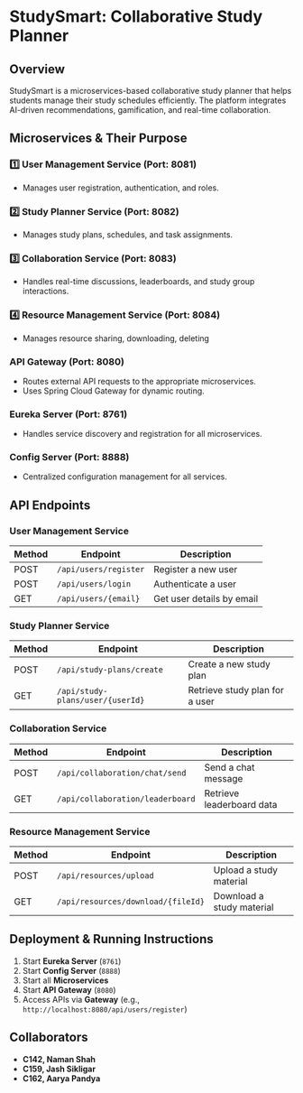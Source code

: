 # StudySmart: Collaborative Study Planner

## Overview
StudySmart is a microservices-based collaborative study planner that helps students manage their study schedules efficiently. The platform integrates AI-driven recommendations, gamification, and real-time collaboration.

## Microservices & Their Purpose

### 1️⃣ User Management Service (Port: 8081)
- Manages user registration, authentication, and roles.

### 2️⃣ Study Planner Service (Port: 8082)
- Manages study plans, schedules, and task assignments.

### 3️⃣ Collaboration Service (Port: 8083)
- Handles real-time discussions, leaderboards, and study group interactions.

### 4️⃣ Resource Management Service (Port: 8084)
- Manages resource sharing, downloading, deleting

### API Gateway (Port: 8080)
- Routes external API requests to the appropriate microservices.
- Uses Spring Cloud Gateway for dynamic routing.

### Eureka Server (Port: 8761)
- Handles service discovery and registration for all microservices.

### Config Server (Port: 8888)
- Centralized configuration management for all services.

## API Endpoints

### User Management Service
| Method | Endpoint | Description |
|--------|---------|-------------|
| POST | `/api/users/register` | Register a new user |
| POST | `/api/users/login` | Authenticate a user |
| GET | `/api/users/{email}` | Get user details by email |

### Study Planner Service
| Method | Endpoint | Description |
|--------|---------|-------------|
| POST | `/api/study-plans/create` | Create a new study plan |
| GET | `/api/study-plans/user/{userId}` | Retrieve study plan for a user |

### Collaboration Service
| Method | Endpoint | Description |
|--------|---------|-------------|
| POST | `/api/collaboration/chat/send` | Send a chat message |
| GET | `/api/collaboration/leaderboard` | Retrieve leaderboard data |

### Resource Management Service
| Method | Endpoint | Description |
|--------|---------|-------------|
| POST | `/api/resources/upload` | Upload a study material |
| GET | `/api/resources/download/{fileId}` | Download a study material |

## Deployment & Running Instructions
1. Start **Eureka Server** (`8761`)
2. Start **Config Server** (`8888`)
3. Start all **Microservices**
4. Start **API Gateway** (`8080`)
5. Access APIs via **Gateway** (e.g., `http://localhost:8080/api/users/register`)

## Collaborators
- **C142, Naman Shah**  
- **C159, Jash Sikligar**  
- **C162, Aarya Pandya**  
